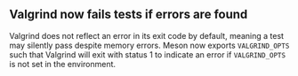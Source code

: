 ## Valgrind now fails tests if errors are found

Valgrind does not reflect an error in its exit code by default, meaning
a test may silently pass despite memory errors. Meson now exports
`VALGRIND_OPTS` such that Valgrind will exit with status 1 to indicate
an error if `VALGRIND_OPTS` is not set in the environment.
